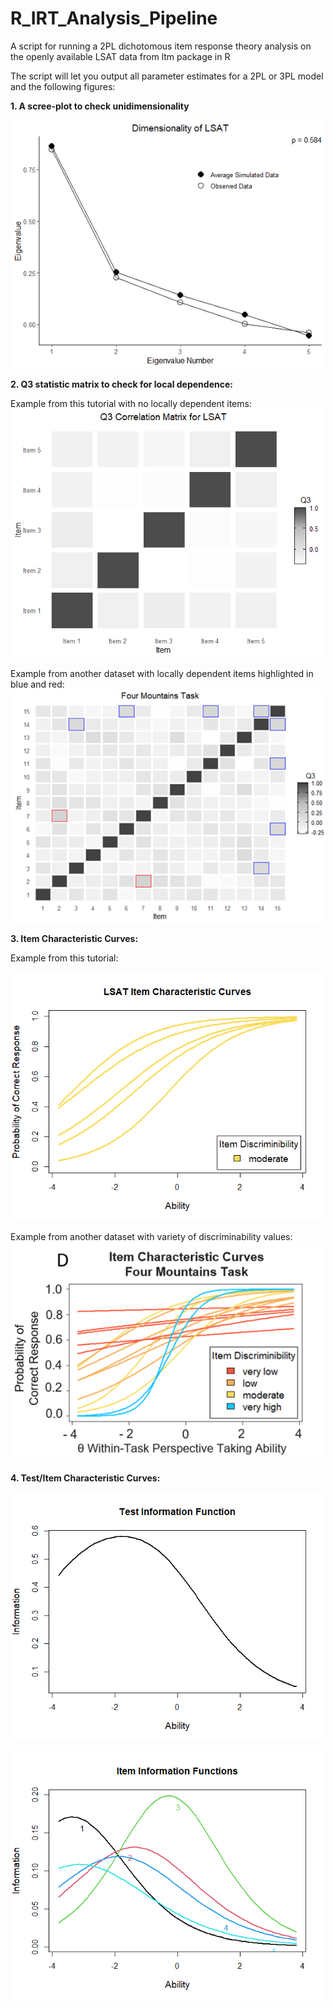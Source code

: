 # R_IRT_Analysis_Pipeline
A script for running a 2PL dichotomous item response theory analysis on the openly available LSAT data from ltm package in R

The script will let you output all parameter estimates for a 2PL or 3PL model and the following figures:

**1. A scree-plot to check unidimensionality**

![scree-plot](https://github.com/mbrucato/R_IRT_Analysis_Pipeline/blob/main/IRT_Tutorial_ScreePlot.png?raw=true)

**2. Q3 statistic matrix to check for local dependence:**

Example from this tutorial with no locally dependent items:
![Q3 matrix](https://github.com/mbrucato/R_IRT_Analysis_Pipeline/blob/main/IRT_Tutorial_Q3matrix.png?raw=true)


Example from another dataset with locally dependent items highlighted in blue and red:
![Q3 matrix 2](https://github.com/mbrucato/R_IRT_Analysis_Pipeline/blob/main/Q3matrix_example.png?raw=true)

**3. Item Characteristic Curves:**

Example from this tutorial:

![ICC plot](https://github.com/mbrucato/R_IRT_Analysis_Pipeline/blob/main/IRT_Tutorial_ICCplot.png?raw=true)

Example from another dataset with variety of discriminability values:
![ICC plot 2](https://github.com/mbrucato/R_IRT_Analysis_Pipeline/blob/main/ICCplot_example.png?raw=true)

**4. Test/Item Characteristic Curves:**


![ITF plot](https://github.com/mbrucato/R_IRT_Analysis_Pipeline/blob/main/IRT_Tutorial_TIF.png?raw=true)

![IIF plot](https://github.com/mbrucato/R_IRT_Analysis_Pipeline/blob/main/IRT_Tutorial_IIFs.png?raw=true)
